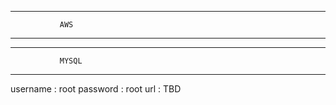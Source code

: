 ***************************************    
               AWS
***************************************







***************************************
               MYSQL
***************************************
username : root
password : root
url      : TBD
